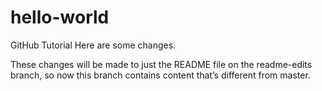 # hello-world
GitHub Tutorial
Here are some changes. 

These changes will be made to just the README file on the readme-edits branch, so now this branch contains content that’s different from master.

